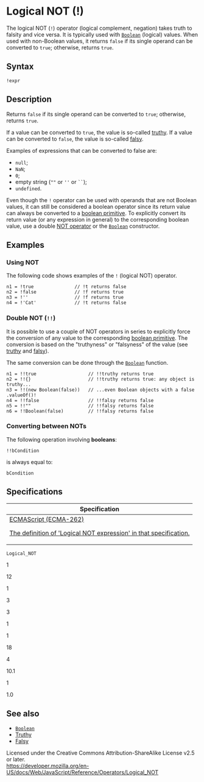 # Logical NOT (!)

The logical NOT (`!`) operator (logical complement, negation) takes truth to falsity and vice versa. It is typically used with [`Boolean`](../global_objects/boolean) (logical) values. When used with non-Boolean values, it returns `false` if its single operand can be converted to `true`; otherwise, returns `true`.

## Syntax

    !expr

## Description

Returns `false` if its single operand can be converted to `true`; otherwise, returns `true`.

If a value can be converted to `true`, the value is so-called [truthy](https://developer.mozilla.org/en-US/docs/Glossary/Truthy). If a value can be converted to `false`, the value is so-called [falsy](https://developer.mozilla.org/en-US/docs/Glossary/Falsy).

Examples of expressions that can be converted to false are:

-   `null`;
-   `NaN`;
-   `0`;
-   empty string (`""` or `''` or ` `` `);
-   `undefined`.

Even though the `!` operator can be used with operands that are not Boolean values, it can still be considered a boolean operator since its return value can always be converted to a [boolean primitive](https://developer.mozilla.org/en-US/docs/Web/JavaScript/Data_structures#boolean_type). To explicitly convert its return value (or any expression in general) to the corresponding boolean value, use a double [NOT operator](https://developer.mozilla.org/en-US/docs/Web/JavaScript/Reference/Operators#logical_not) or the [`Boolean`](../global_objects/boolean/boolean) constructor.

## Examples

### Using NOT

The following code shows examples of the `!` (logical NOT) operator.

    n1 = !true               // !t returns false
    n2 = !false              // !f returns true
    n3 = !''                 // !f returns true
    n4 = !'Cat'              // !t returns false

### Double NOT (`!!`)

It is possible to use a couple of NOT operators in series to explicitly force the conversion of any value to the corresponding [boolean primitive](https://developer.mozilla.org/en-US/docs/Web/JavaScript/Data_structures#boolean_type). The conversion is based on the "truthyness" or "falsyness" of the value (see [truthy](https://developer.mozilla.org/en-US/docs/Glossary/Truthy) and [falsy](https://developer.mozilla.org/en-US/docs/Glossary/Falsy)).

The same conversion can be done through the [`Boolean`](../global_objects/boolean/boolean) function.

    n1 = !!true                   // !!truthy returns true
    n2 = !!{}                     // !!truthy returns true: any object is truthy...
    n3 = !!(new Boolean(false))   // ...even Boolean objects with a false .valueOf()!
    n4 = !!false                  // !!falsy returns false
    n5 = !!""                     // !!falsy returns false
    n6 = !!Boolean(false)         // !!falsy returns false

### Converting between NOTs

The following operation involving **booleans**:

    !!bCondition

is always equal to:

    bCondition

## Specifications

<table><thead><tr class="header"><th>Specification</th></tr></thead><tbody><tr class="odd"><td><a href="https://tc39.es/ecma262/#sec-logical-not-operator">ECMAScript (ECMA-262) 
<br/>

<span class="small">The definition of 'Logical NOT expression' in that specification.</span></a></td></tr></tbody></table>

`Logical_NOT`

1

12

1

3

3

1

1

18

4

10.1

1

1.0

## See also

-   [`Boolean`](../global_objects/boolean)
-   [Truthy](https://developer.mozilla.org/en-US/docs/Glossary/Truthy)
-   [Falsy](https://developer.mozilla.org/en-US/docs/Glossary/Falsy)

 
Licensed under the Creative Commons Attribution-ShareAlike License v2.5 or later.  
<a href="https://developer.mozilla.org/en-US/docs/Web/JavaScript/Reference/Operators/Logical_NOT" class="_attribution-link">https://developer.mozilla.org/en-US/docs/Web/JavaScript/Reference/Operators/Logical_NOT</a>
